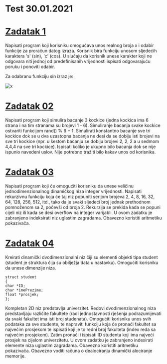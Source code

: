# Test 30.01.2021

# [Zadatak 1](https://github.com/Siocic/Programiranje-I/blob/main/Test/2021-01-30/Zadatak%201.cpp)

Napisati program koji korisniku omogućava unos realnog broja x i odabir funkcije za proračun datog izraza. Korisnik bira funkciju unosom sljedećih karaktera 's' (sin), 'c' (cos). U slučaju da korisnik unese karakter koji ne odgovara niti jednoj od predefinisanih vrijednosti ispisati odgovarajuću poruku i ponoviti odabir.

Za odabranu funkciju sin izraz je:

![x](https://user-images.githubusercontent.com/77838860/112757221-1789f080-8fe9-11eb-92f3-a572fa159d9d.PNG)


# [Zadatak 02](https://github.com/Siocic/Programiranje-I/blob/main/Test/2021-01-30/Zadatak%202.cpp)

Napisati program koji simulira bacanje 3 kockice (jedna kockica ima 6 strana i na tim stranama su brojevi 1 - 6). Simuliranje bacanja svake kockice ostvariti funkcijom rand() % 6 + 1. Simulirati konstantno bacanje sve tri kockice dok se u dva uzastopna bacanja ne desi da se dobiju isti brojevi na sve tri kockice (npr. u šestom bacanju se dobiju brojevi 2, 2, 2 a u sedmom 4,4,4 na sve tri kockice). Ispisati koliko je ukupno bilo bacanja dok se nije ispunio navedeni uslov. Nije potrebno tražiti bilo kakav unos od korisnika.

# [Zadatak 03](https://github.com/Siocic/Programiranje-I/blob/main/Test/2021-01-30/Zadatak%203.cpp)

Napisati program koji će omogućiti korisniku da unese veličinu jednodimenzionalnog dinamičkog niza integer vrijednosti. Napisati rekurzivnu funkciju koja će taj niz popuniti serijom brojeva 2, 4, 8, 16, 32, 64, 128, 256, 512, itd., tako da je svaki sljedeći broj jednak prethodnom pomnoženom sa 2, počevši od broja 2. Rekurzija se prekida kada se popuni cijeli niz ili kada se desi overflow na integer varijabli. U ovom zadatku je zabranjeno indeksirati niz uglastim zagradama. Obavezno koristiti aritmetiku pokazivača.

# [Zadatak 04](https://github.com/Siocic/Programiranje-I/blob/main/Test/2021-01-30/Zadatak%204.cpp)

Kreirati dinamički dvodimenzionalni niz čiji su elementi objekti tipa student (student je struktura čija su obilježja data u nastavku). Omogućiti korisniku da unese dimenzije niza.
```
struct student
{
char *ID;
char *imePrezime;
float *prosjek; 
};
```
Kompletan 2D niz predstavlja univerzitet. Redovi dvodimenzionalnog niza predstavljaju različite fakultete (radi jednostavnosti rješenja podrazumijevati da svaki fakultet ima isti broj studenata). Omogućiti korisniku unos svih podataka za sve studente, te napraviti funkciju koja će pronaći fakultet sa najvećim prosjekom te ispisati koji je to redni broj fakulteta (index reda sa najvećim prosjekom). Zatim pronaći i ispisati ID studenta koji ima najveći prosjek na cijelom univerzitetu. U ovom zadatku je zabranjeno indexirati elemente niza uglastim zagradama. Obavezno koristiti aritmetiku pokazivača. Obavezno voditi računa o dealociranju dinamički alociranje memorije.
